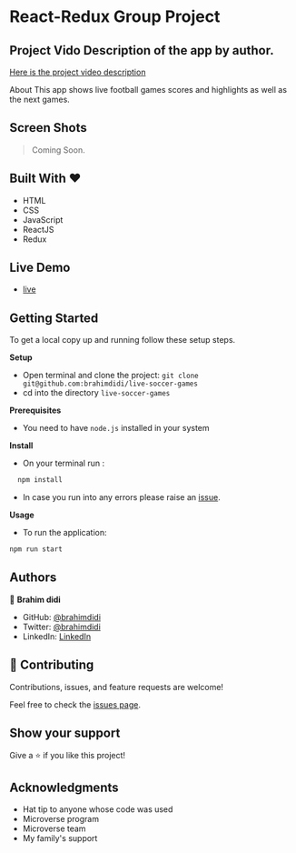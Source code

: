 # React-Redux Group Project
## Project Vido Description of the app by author.
[Here is the project video description](https://www.loom.com/share/c9bda0a2f7204b4e8b3a0aef3b4508de)

About
This app shows live football games scores and highlights as well as the next games.

## Screen Shots

> Coming Soon.

## Built With &hearts;

- HTML
- CSS
- JavaScript
- ReactJS
- Redux

## Live Demo

- [live](https://footlive.netlify.app/)

## Getting Started

To get a local copy up and running follow these setup steps.

**Setup**

- Open terminal and clone the project: `git clone git@github.com:brahimdidi/live-soccer-games`
- cd into the directory `live-soccer-games`

**Prerequisites**

- You need to have `node.js` installed in your system

**Install**

- On your terminal run :

```sh
  npm install
```

- In case you run into any errors please raise an [issue](https://github.com/brahimdidi/react-group-project/issues).

**Usage**

- To run the application:

```sh
npm run start

```

## Authors

👤 **Brahim didi**

- GitHub: [@brahimdidi](https://github.com/brahimdidi)
- Twitter: [@brahimdidi](https://twitter.com/brahimdidi)
- LinkedIn: [LinkedIn](https://www.linkedin.com/in/brahimdidi/)

## 🤝 Contributing

Contributions, issues, and feature requests are welcome!

Feel free to check the [issues page](../../issues/).

## Show your support

Give a ⭐️ if you like this project!

## Acknowledgments

- Hat tip to anyone whose code was used
- Microverse program
- Microverse team
- My family's support